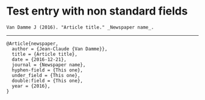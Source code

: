 # Test entry with non standard fields

    Van Damme J (2016). "Article title." _Newspaper name_.

---

    @Article{newspaper,
      author = {Jean-Claude {Van Damme}},
      title = {Article title},
      date = {2016-12-21},
      journal = {Newspaper name},
      hyphen-field = {This one},
      under_field = {This one},
      double:field = {This one},
      year = {2016},
    }

